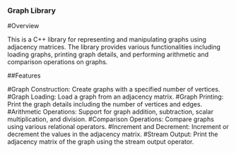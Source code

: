 ### Graph Library
#Overview

This is a C++ library for representing and manipulating graphs using adjacency matrices. The library provides various functionalities including loading graphs, printing graph details, and performing arithmetic and comparison operations on graphs.

##Features
  
  #Graph Construction: Create graphs with a specified number of vertices.
  #Graph Loading: Load a graph from an adjacency matrix.
  #Graph Printing: Print the graph details including the number of vertices and edges.
  #Arithmetic Operations: Support for graph addition, subtraction, scalar multiplication, and division.
  #Comparison Operations: Compare graphs using various relational operators.
  #Increment and Decrement: Increment or decrement the values in the adjacency matrix.
  #Stream Output: Print the adjacency matrix of the graph using the stream output operator.
